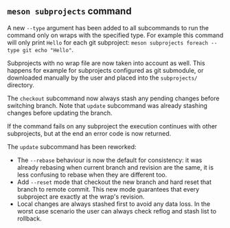 ## `meson subprojects` command

A new `--type` argument has been added to all subcommands to run the command only
on wraps with the specified type. For example this command will only print `Hello`
for each git subproject: `meson subprojects foreach --type git echo "Hello"`.

Subprojects with no wrap file are now taken into account as well. This happens
for example for subprojects configured as git submodule, or downloaded manually
by the user and placed into the `subprojects/` directory.

The `checkout` subcommand now always stash any pending changes before switching
branch. Note that `update` subcommand was already stashing changes before updating
the branch.

If the command fails on any subproject the execution continues with other
subprojects, but at the end an error code is now returned.

The `update` subcommand has been reworked:
- The `--rebase` behaviour is now the default for consistency: it was
  already rebasing when current branch and revision are the same, it is
  less confusing to rebase when they are different too.
- Add `--reset` mode that checkout the new branch and hard reset that
  branch to remote commit. This new mode guarantees that every
  subproject are exactly at the wrap's revision.
- Local changes are always stashed first to avoid any data loss. In the
  worst case scenario the user can always check reflog and stash list to
  rollback.
